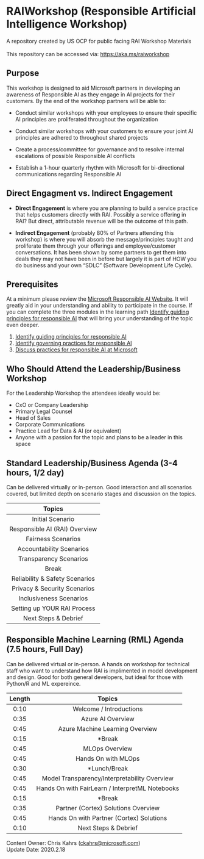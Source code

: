 # RAIWorkshop  (Responsible Artificial Intelligence Workshop)
A repository created by US OCP for public facing RAI Workshop Materials <br>
<br>
This repository can be accessed via: https://aka.ms/raiworkshop

## Purpose
This workshop is designed to aid Microsoft partners in developing an awareness of Responsible AI as they engage in AI projects for their customers.  By the end of the workshop partners will be able to: 

* Conduct similar workshops with your employees to ensure their specific AI principles are proliferated throughout the organization

* Conduct similar workshops with your customers to ensure your joint AI principles are adhered to throughout shared projects

* Create a process/committee for governance and to resolve internal escalations of possible Responsible AI conflicts

* Establish a 1-hour quarterly rhythm with Microsoft for bi-directional communications regarding Responsible AI

  
## Direct Engagment vs. Indirect Engagement
* **Direct Engagement** is where you are planning to build a service practice that helps customers directly with RAI. Possibly a service offering in RAI? But direct, attributable revenue will be the outcome of this path.

* **Indirect Engagement** (probably 80% of Partners attending this workshop) is where you will absorb the message/principles taught and proliferate them through your offerings and employee/customer conversations. It has been shown by some partners to get them into deals they may not have been in before but largely it is part of HOW you do business and your own “SDLC” (Software Development Life Cycle).



## Prerequisites
 At a minimum please review the [Microsoft Responsible AI Website](https://www.microsoft.com/en-us/ai/responsible-ai).  It will greatly aid in your understanding and ability to participate in the course.  If you can complete the three modules in the learning path [Identify guiding principles for responsible AI](https://docs.microsoft.com/en-us/learn/paths/responsible-ai-business-principles/) that will bring your understanding of the topic even deeper.

1.  [Identify guiding principles for responsible AI](https://docs.microsoft.com/en-us/learn/modules/responsible-ai-principles/index)
1.  [Identify governing practices for responsible AI](https://docs.microsoft.com/en-us/learn/modules/responsible-ai-governing-practices/index)
1.  [Discuss practices for responsible AI at Microsoft](https://docs.microsoft.com/en-us/learn/modules/microsoft-responsible-ai-practices/index)


## Who Should Attend the Leadership/Business Workshop
For the Leadership Workshop the attendees ideally would be:
* CxO or Company Leadership
* Primary Legal Counsel 
* Head of Sales
* Corporate Communications
* Practice Lead for Data & AI (or equivalent)
* Anyone with a passion for the topic and plans to be a leader in this space

## Standard Leadership/Business Agenda (3-4 hours, 1/2 day)
Can be delivered virtually or in-person.  Good interaction and all scenarios covered, but limited depth on scenario stages and discussion on the topics.

 |  Topics                      |
 |:----------------------------:|
 |Initial Scenario              |
 |Responsible AI (RAI) Overview |
 |Fairness Scenarios            |
 |Accountability Scenarios      |
 |Transparency Scenarios        |
 |Break                         |
 |Reliability & Safety Scenarios|
 |Privacy & Security Scenarios  |
 |Inclusiveness Scenarios       |
 |Setting up YOUR RAI Process   |
 |Next Steps & Debrief          |


## Responsible Machine Learning (RML) Agenda (7.5 hours, Full Day)
Can be delivered virtual or in-person.  A hands on workshop for technical staff who want to understand how RAI is implimented in model development and design.  Good for both general developers, but ideal for those with Python/R and ML expereince.

| Length |  Topics                                          |
|:------:|:------------------------------------------------:|
| 0:10   |Welcome / Introductions                           |
| 0:35   |Azure AI Overview                                 |
| 0:45   |Azure Machine Learning Overview                   |
| 0:15   |*Break                                            |
| 0:45   |MLOps Overview                                    |
| 0:45   |Hands On with MLOps                               |
| 0:30   |*Lunch/Break                                      |
| 0:45   |Model Transparency/Interpretability Overview      |
| 0:45   |Hands On with FairLearn / InterpretML Notebooks   |
| 0:15   |*Break                                            |
| 0:35   |Partner (Cortex) Solutions Overview               |
| 0:45   |Hands On with Partner (Cortex) Solutions          |
| 0:10   |Next Steps & Debrief                              |

Content Owner: Chris Kahrs (ckahrs@microsoft.com)<br>
Update Date: 2020.2.18
